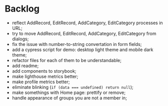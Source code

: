 # Backlog

- reflect AddRecord, EditRecord, AddCategory, EditCategory processes in URL;
- try to move AddRecord, EditRecord, AddCategory, EditCategory from dialogs;
- fix the issue with number-to-string convertation in form fields;
- add a cypress script for demo: desktop light theme and mobile dark theme;
- refactor files for each of them to be understandable;
- add readme;
- add components to storybook;
- make lighthouse metrics better;
- make profile metrics better;
- eliminate blinking (`if (data === undefined) return null`);
- make somethings with Home page: prettify or remove;
- handle appearance of groups you are not a member in;
